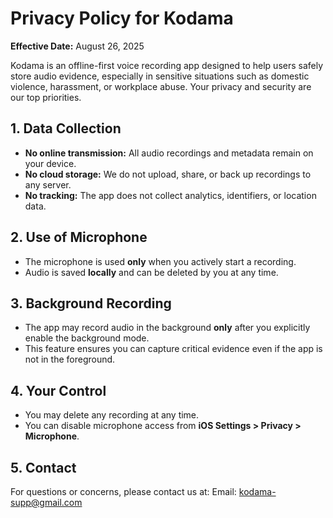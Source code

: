 # Privacy Policy for Kodama  
**Effective Date:** August 26, 2025  

Kodama is an offline-first voice recording app designed to help users safely store audio evidence, especially in sensitive situations such as domestic violence, harassment, or workplace abuse. Your privacy and security are our top priorities.

## 1. Data Collection
- **No online transmission:** All audio recordings and metadata remain on your device.  
- **No cloud storage:** We do not upload, share, or back up recordings to any server.  
- **No tracking:** The app does not collect analytics, identifiers, or location data.  

## 2. Use of Microphone
- The microphone is used **only** when you actively start a recording.  
- Audio is saved **locally** and can be deleted by you at any time.  

## 3. Background Recording
- The app may record audio in the background **only** after you explicitly enable the background mode.  
- This feature ensures you can capture critical evidence even if the app is not in the foreground.  

## 4. Your Control
- You may delete any recording at any time.  
- You can disable microphone access from **iOS Settings > Privacy > Microphone**.  

## 5. Contact
For questions or concerns, please contact us at: 
Email: kodama-supp@gmail.com
